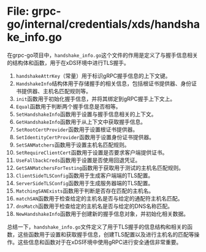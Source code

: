 # File: grpc-go/internal/credentials/xds/handshake_info.go

在grpc-go项目中，`handshake_info.go`这个文件的作用是定义了与握手信息相关的结构体和函数，用于在xDS环境中进行TLS握手。

1. `handshakeAttrKey`（常量）用于标识gRPC握手信息的上下文键。
2. `HandshakeInfo`结构体用于存储握手的相关信息，包括根证书提供器、身份证书提供器、主机名匹配规则等。
3. `init`函数用于初始化握手信息，并将其绑定到gRPC握手上下文上。
4. `Equal`函数用于判断两个握手信息是否相等。
5. `SetHandshakeInfo`函数用于设置与握手信息相关的上下文。
6. `GetHandshakeInfo`函数用于从上下文中获取握手信息。
7. `SetRootCertProvider`函数用于设置根证书提供器。
8. `SetIdentityCertProvider`函数用于设置身份证书提供器。
9. `SetSANMatchers`函数用于设置主机名匹配规则。
10. `SetRequireClientCert`函数用于设置是否要求客户端提供证书。
11. `UseFallbackCreds`函数用于设置是否使用回退凭证。
12. `GetSANMatchersForTesting`函数用于获取用于测试的主机名匹配规则。
13. `ClientSideTLSConfig`函数用于生成客户端端的TLS配置。
14. `ServerSideTLSConfig`函数用于生成服务器端的TLS配置。
15. `MatchingSANExists`函数用于判断是否存在匹配的主机名。
16. `matchSAN`函数用于检查给定的主机名是否与给定的通配符主机名匹配。
17. `dnsMatch`函数用于检查给定的主机名是否与给定的DNS名称匹配。
18. `NewHandshakeInfo`函数用于创建新的握手信息对象，并初始化相关数据。

总结一下，`handshake_info.go`文件定义了用于TLS握手的信息结构和相关的函数，这些函数用于设置和获取握手信息，创建TLS配置以及进行主机名的匹配等操作。这些信息和函数对于在xDS环境中使用gRPC进行安全通信非常重要。


